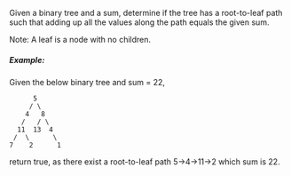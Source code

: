 Given a binary tree and a sum, determine if the tree has a root-to-leaf path such that adding up all the values along the path equals the given sum.

Note: A leaf is a node with no children.

##### Example:

Given the below binary tree and sum = 22,

```
      5
     / \
    4   8
   /   / \
  11  13  4
 /  \      \
7    2      1
```

return true, as there exist a root-to-leaf path 5->4->11->2 which sum is 22.
